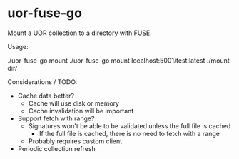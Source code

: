 # uor-fuse-go

Mount a UOR collection to a directory with FUSE.

Usage:

./uor-fuse-go mount <collection> <mountpoint>
./uor-fuse-go mount localhost:5001/test:latest ./mount-dir/


Considerations / TODO:

* Cache data better?
  * Cache will use disk or memory
  * Cache invalidation will be important
* Support fetch with range?
  * Signatures won't be able to be validated unless the full file is cached
    * If the full file is cached, there is no need to fetch with a range
  * Probably requires custom client
* Periodic collection refresh
